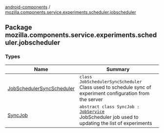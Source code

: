 [android-components](../index.md) / [mozilla.components.service.experiments.scheduler.jobscheduler](./index.md)

## Package mozilla.components.service.experiments.scheduler.jobscheduler

### Types

| Name | Summary |
|---|---|
| [JobSchedulerSyncScheduler](-job-scheduler-sync-scheduler/index.md) | `class JobSchedulerSyncScheduler`<br>Class used to schedule sync of experiment configuration from the server |
| [SyncJob](-sync-job/index.md) | `abstract class SyncJob : `[`JobService`](https://developer.android.com/reference/android/app/job/JobService.html)<br>JobScheduler job used to updating the list of experiments |
